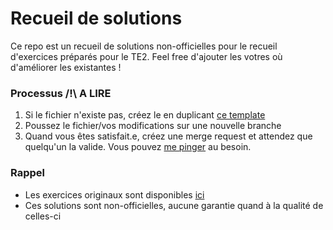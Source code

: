 # Recueil de solutions

Ce repo est un recueil de solutions non-officielles pour le recueil d'exercices préparés pour le TE2. Feel free d'ajouter les votres où d'améliorer les existantes !

### Processus /!\ A LIRE

1. Si le fichier n'existe pas, créez le en duplicant [ce template](./template.md)
2. Poussez le fichier/vos modifications sur une nouvelle branche
3. Quand vous êtes satisfait.e, créez une merge request et attendez que quelqu'un la valide. Vous pouvez [me pinger](https://t.me/Arthur2479) au besoin.

### Rappel
- Les exercices originaux sont disponibles [ici](https://eval.iict-heig-vd.in/users/evaluations/clx8p1bka005012r2013ub2n8)
- Ces solutions sont non-officielles, aucune garantie quand à la qualité de celles-ci
